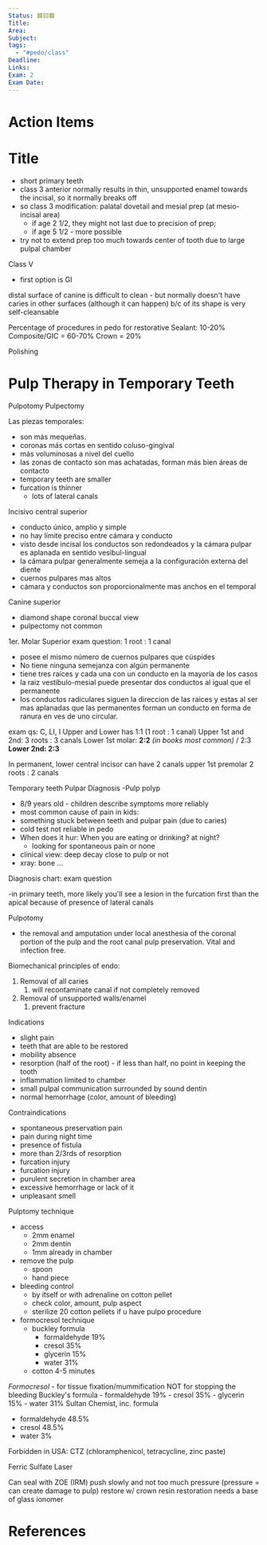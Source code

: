 ```yaml
---
Status: 🟥🟨🟩
Title: 
Area: 
Subject: 
tags:
  - "#pedo/class"
Deadline: 
Links: 
Exam: 2
Exam Date:
---
```

# Action Items

# Title
- short primary teeth
- class 3 anterior normally results in thin, unsupported enamel towards the incisal, so it normally breaks off
- so class 3 modification: palatal dovetail and mesial prep (at mesio-incisal area)
	- if age 2 1/2, they might not last due to precision of prep;
	- if age 5 1/2 - more possible
- try not to extend prep too much towards center of tooth due to large pulpal chamber

Class V
- first option is GI

distal surface of canine is difficult to clean - but normally doesn't have caries in other surfaces (although it can happen) b/c of its shape is very self-cleansable

Percentage of procedures in pedo for restorative
Sealant: 10-20%
Composite/GIC = 60-70%
Crown = 20%

Polishing

# Pulp Therapy in Temporary Teeth 

Pulpotomy
Pulpectomy

Las piezas temporales:
- son más mequeñas.
- coronas más cortas en sentido coluso-gingival
- más voluminosas a nivel del cuello
- las zonas de contacto son mas achatadas, forman más bien áreas de contacto 
- temporary teeth are smaller
- furcation is thinner
	- lots of lateral canals 

Incisivo central superior
- conducto único, amplio y simple
- no hay límite preciso entre cámara y conducto 
- visto desde incisal los conductos son redondeados y la cámara pulpar es aplanada en sentido vesibul-lingual
- la cámara pulpar generalmente semeja a la configuración externa del diente
- cuernos pulpares mas altos
- cámara y conductos son proporcionalmente mas anchos en el temporal 

Canine superior 
- diamond shape coronal buccal view
- pulpectomy not common

1er. Molar Superior 
exam question: 1 root : 1 canal
- posee el mismo número de cuernos pulpares que cúspides
- No tiene ninguna semejanza con algún permanente
- tiene tres raíces y cada una con un conducto en la mayoría de los casos
- la raiz vestibulo-mesial puede presentar dos conductos al igual que el permanente 
- los conductos radiculares siguen la direccion de las raices y estas al ser mas aplanadas que las permanentes forman un conducto en forma de ranura en ves de uno circular. 

exam qs: 
C, LI, I Upper and Lower has 1:1 (1 root : 1 canal)
Upper 1st and 2nd: 3 roots : 3 canals 
Lower 1st molar: **2:2**  *(in books most common)* / 2:3
**Lower 2nd: 2:3** 

In permanent, lower central incisor can have 2 canals
upper 1st premolar 2 roots : 2 canals 

Temporary teeth Pulpar Diagnosis
-Pulp polyp
- 8/9 years old - children describe symptoms more reliably
- most common cause of pain in kids:
- something stuck between teeth and pulpar pain (due to caries)
- cold test not reliable in pedo
- When does it hur: When you are eating or drinking? at night?
	- looking for spontaneous pain or none
- clinical view: deep decay close to pulp or not
- xray: bone ...

Diagnosis chart: exam question

-in primary teeth, more likely you'll see a lesion in the furcation first than the apical because of presence of lateral canals

Pulpotomy 
- the removal and amputation under local anesthesia of the coronal portion of the pulp and the root canal pulp preservation. Vital and infection free.

Biomechanical principles of endo:
1. Removal of all caries 
	1. will recontaminate canal if not completely removed
2. Removal of unsupported walls/enamel 
	1. prevent fracture 

Indications
- slight pain 
- teeth that are able to be restored 
- mobility absence 
- resorption (half of the root) - if less than half, no point in keeping the tooth 
- inflammation limited to chamber  
- small pulpal communication surrounded by sound dentin 
- normal hemorrhage (color, amount of bleeding) 

Contraindications
- spontaneous preservation pain 
- pain during night time 
- presence of fistula 
- more than 2/3rds of resorption 
- furcation injury 
- furcation injury 
- purulent secretion in chamber area 
- excessive hemorrhage or lack of it 
- unpleasant smell 

Pulptomy technique
- access
	- 2mm enamel
	- 2mm dentin 
	- 1mm already in chamber 
- remove the pulp 
	- spoon
	- hand piece
- bleeding control
	- by itself or with adrenaline on cotton pellet 
	- check color, amount, pulp aspect
	- sterilize 20 cotton pellets if u have pulpo procedure 
- formocresol technique 
	- buckley formula 
		- formaldehyde 19%
		- cresol 35%
		- glycerin 15%
		- water 31%
	- cotton 4-5 minutes

*Formocresol*  - for tissue fixation/mummification NOT for stopping the bleeding 
Buckley's formula 
		- formaldehyde 19%
		- cresol 35%
		- glycerin 15%
		- water 31%
Sultan Chemist, inc. formula 
- formaldehyde 48.5%
- cresol 48.5% 
- water 3%

Forbidden in USA: CTZ (chloramphenicol, tetracycline, zinc paste)

Ferric Sulfate
Laser

Can seal with ZOE (IRM) push slowly and not too much pressure (pressure = can create damage to pulp)
restore w/ crown 
resin restoration needs a base of glass ionomer 

# References

